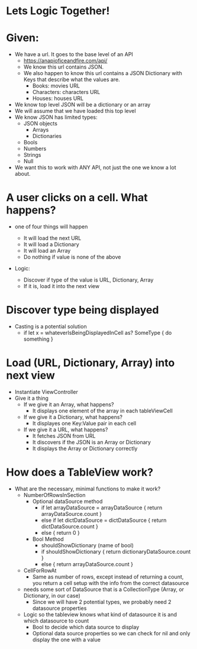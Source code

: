 # Lets Logic Together!

# Given:

* We have a url. It goes to the base level of an API
	* https://anapioficeandfire.com/api/
	* We know this url contains JSON. 
	* We also happen to know this url contains a JSON Dictionary with Keys that describe what the values are. 
		* Books: movies URL
		* Characters: characters URL
		* Houses: houses URL
* We know top level JSON will be a dictionary or an array
* We will assume that we have loaded this top level 
* We know JSON has limited types: 
	* JSON objects
		* Arrays
		* Dictionaries
	* Bools
	* Numbers
	* Strings
	* Null
* We want this to work with ANY API, not just the one we know a lot about. 

# A user clicks on a cell. What happens?

* one of four things will happen
	* It will load the next URL
	* It will load a Dictionary
	* It will load an Array
	* Do nothing if value is none of the above

* Logic:
	* Discover if type of the value is URL, Dictionary, Array
	* If it is, load it into the next view 

	
# Discover type being displayed

* Casting is a potential solution
	* if let x = whateverIsBeingDisplayedInCell as? SomeType { do something }

# Load (URL, Dictionary, Array) into next view

* Instantiate ViewController
* Give it a thing
	* If we give it an Array, what happens?
		* It displays one element of the array in each tableViewCell
	* If we give it a Dictionary, what happens?
		* It displayes one Key:Value pair in each cell
	* If we give it a URL, what happens?
		* It fetches JSON from URL
		* It discovers if the JSON is an Array or Dictionary
		* It displays the Array or Dictionary correctly

# How does a TableView work? 

* What are the necessary, minimal functions to make it work?
	* NumberOfRowsInSection
		* Optional dataSource method
			* if let arrayDataSource = arrayDataSource { return arrayDataSource.count }
			* else if let dictDataSource = dictDataSource { return dictDataSource.count }
			* else { return 0 }
		* Bool Method
			* shouldShowDictionary (name of bool)
			* if shouldShowDictionary { return dictionaryDataSource.count }
			* else { return arrayDataSource.count }
	* CellForRowAt
		* Same as number of rows, except instead of returning a count, you return a cell setup with the info from the correct datasource 
	* needs some sort of DataSource that is a CollectionType (Array, or Dictionary, in our case)
		* Since we will have 2 potential types, we probably need 2 datasource properties
	* Logic so the tableview knows what kind of datasource it is and which datasource to count
		* Bool to decide which data source to display
		* Optional data source properties so we can check for nil and only display the one with a value
	
	
	
	
	
	
	
	
	
	
	
	
	
	
	
	
	
	
	
	